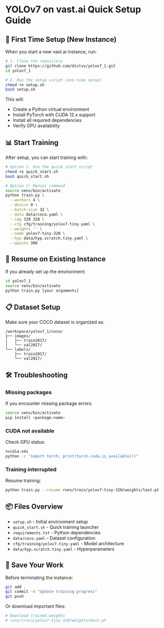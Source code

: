 # YOLOv7 on vast.ai Quick Setup Guide

## 🚀 First Time Setup (New Instance)

When you start a new vast.ai instance, run:

```bash
# 1. Clone the repository
git clone https://github.com/dictvv/yolov7_1.git
cd yolov7_1

# 2. Run the setup script (one-time setup)
chmod +x setup.sh
bash setup.sh
```

This will:
- Create a Python virtual environment
- Install PyTorch with CUDA 12.x support
- Install all required dependencies
- Verify GPU availability

## 📊 Start Training

After setup, you can start training with:

```bash
# Option 1: Use the quick start script
chmod +x quick_start.sh
bash quick_start.sh

# Option 2: Manual command
source venv/bin/activate
python train.py \
  --workers 4 \
  --device 0 \
  --batch-size 32 \
  --data data/coco.yaml \
  --img 320 320 \
  --cfg cfg/training/yolov7-tiny.yaml \
  --weights '' \
  --name yolov7-tiny-320 \
  --hyp data/hyp.scratch.tiny.yaml \
  --epochs 300
```

## 🔄 Resume on Existing Instance

If you already set up the environment:

```bash
cd yolov7_1
source venv/bin/activate
python train.py [your arguments]
```

## 📋 Dataset Setup

Make sure your COCO dataset is organized as:

```
/workspace/yolov7_1/coco/
├── images/
│   ├── train2017/
│   └── val2017/
└── labels/
    ├── train2017/
    └── val2017/
```

## 🛠️ Troubleshooting

### Missing packages
If you encounter missing package errors:
```bash
source venv/bin/activate
pip install <package-name>
```

### CUDA not available
Check GPU status:
```bash
nvidia-smi
python -c "import torch; print(torch.cuda.is_available())"
```

### Training interrupted
Resume training:
```bash
python train.py --resume runs/train/yolov7-tiny-320/weights/last.pt
```

## 📦 Files Overview

- `setup.sh` - Initial environment setup
- `quick_start.sh` - Quick training launcher
- `requirements.txt` - Python dependencies
- `data/coco.yaml` - Dataset configuration
- `cfg/training/yolov7-tiny.yaml` - Model architecture
- `data/hyp.scratch.tiny.yaml` - Hyperparameters

## 💾 Save Your Work

Before terminating the instance:
```bash
git add .
git commit -m "Update training progress"
git push
```

Or download important files:
```bash
# Download trained weights
# runs/train/yolov7-tiny-320/weights/best.pt
```
